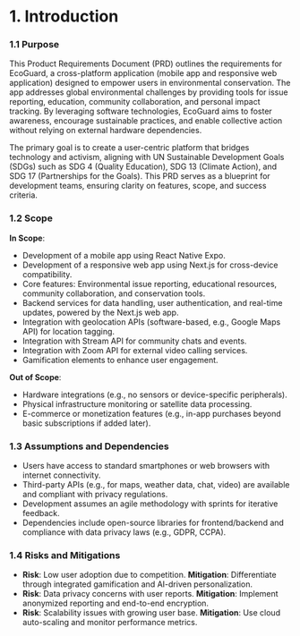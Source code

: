 # 1. Introduction

### 1.1 Purpose
This Product Requirements Document (PRD) outlines the requirements for EcoGuard, a cross-platform application (mobile app and responsive web application) designed to empower users in environmental conservation. The app addresses global environmental challenges by providing tools for issue reporting, education, community collaboration, and personal impact tracking. By leveraging software technologies, EcoGuard aims to foster awareness, encourage sustainable practices, and enable collective action without relying on external hardware dependencies.

The primary goal is to create a user-centric platform that bridges technology and activism, aligning with UN Sustainable Development Goals (SDGs) such as SDG 4 (Quality Education), SDG 13 (Climate Action), and SDG 17 (Partnerships for the Goals). This PRD serves as a blueprint for development teams, ensuring clarity on features, scope, and success criteria.

### 1.2 Scope
**In Scope**:
- Development of a mobile app using React Native Expo.
- Development of a responsive web app using Next.js for cross-device compatibility.
- Core features: Environmental issue reporting, educational resources, community collaboration, and conservation tools.
- Backend services for data handling, user authentication, and real-time updates, powered by the Next.js web app.
- Integration with geolocation APIs (software-based, e.g., Google Maps API) for location tagging.
- Integration with Stream API for community chats and events.
- Integration with Zoom API for external video calling services.
- Gamification elements to enhance user engagement.

**Out of Scope**:
- Hardware integrations (e.g., no sensors or device-specific peripherals).
- Physical infrastructure monitoring or satellite data processing.
- E-commerce or monetization features (e.g., in-app purchases beyond basic subscriptions if added later).

### 1.3 Assumptions and Dependencies
- Users have access to standard smartphones or web browsers with internet connectivity.
- Third-party APIs (e.g., for maps, weather data, chat, video) are available and compliant with privacy regulations.
- Development assumes an agile methodology with sprints for iterative feedback.
- Dependencies include open-source libraries for frontend/backend and compliance with data privacy laws (e.g., GDPR, CCPA).

### 1.4 Risks and Mitigations
- **Risk**: Low user adoption due to competition. **Mitigation**: Differentiate through integrated gamification and AI-driven personalization.
- **Risk**: Data privacy concerns with user reports. **Mitigation**: Implement anonymized reporting and end-to-end encryption.
- **Risk**: Scalability issues with growing user base. **Mitigation**: Use cloud auto-scaling and monitor performance metrics.